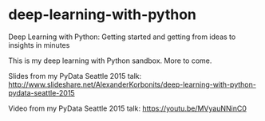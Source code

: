 # deep-learning-with-python
Deep Learning with Python: Getting started and getting from ideas to insights in minutes

This is my deep learning with Python sandbox. More to come.

Slides from my PyData Seattle 2015 talk:
http://www.slideshare.net/AlexanderKorbonits/deep-learning-with-python-pydata-seattle-2015

Video from my PyData Seattle 2015 talk:
https://youtu.be/MVyauNNinC0
